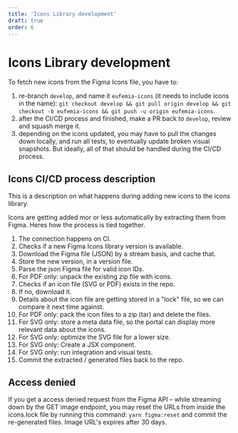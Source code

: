 ```yaml
---
title: 'Icons Library development'
draft: true
order: 6
---
```


# Icons Library development

To fetch new icons from the Figma Icons file, you have to:

1. re-branch `develop`, and name it `eufemia-icons` (it needs to include icons in the name): `git checkout develop && git pull origin develop && git checkout -b eufemia-icons && git push -u origin eufemia-icons`.
1. after the CI/CD process and finished, make a PR back to `develop`, review and squash merge it.
1. depending on the icons updated, you may have to pull the changes down locally, and run all tests, to eventually update broken visual snapshots. But ideally, all of that should be handled during the CI/CD process.

## Icons CI/CD process description

This is a description on what happens during adding new icons to the icons library.

Icons are getting added mor or less automatically by extracting them from Figma. Heres how the process is tied together.

1. The connection happens on CI.
1. Checks if a new Figma Icons library version is available.
1. Download the Figma file (JSON) by a stream basis, and cache that.
1. Store the new version, in a version file.
1. Parse the json Figma file for valid icon IDs.
1. For PDF only: unpack the existing zip file with icons.
1. Checks if an icon file (SVG or PDF) exists in the repo.
1. If no, download it.
1. Details about the icon file are getting stored in a "lock" file, so we can compare it next time against.
1. For PDF only: pack the icon files to a zip (tar) and delete the files.
1. For SVG only: store a meta data file, so the portal can display more relevant data about the icons.
1. For SVG only: optimize the SVG file for a lower size.
1. For SVG only: Create a JSX component.
1. For SVG only: run integration and visual tests.
1. Commit the extracted / generated files back to the repo.

## Access denied

If you get a access denied request from the Figma API – while streaming down by the GET image endpoint, you may reset the URLs from inside the icons.lock file by running this command: `yarn figma:reset` and commit the re-generated files. Image URL's expires after 30 days.
